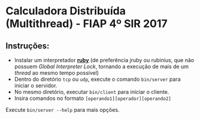# Calculadora Distribuída (Multithread) - FIAP 4º SIR 2017

## Instruções:

- Instalar um interpretador [**ruby**](https://www.ruby-lang.org/en/documentation/installation/) (de preferência jruby ou rubinius, que não possuem _Global Interpreter Lock_, tornando a execução de mais de um _thread_ ao mesmo tempo possível)
- Dentro do diretório `tcp` ou `udp`, execute o comando `bin/server` para iniciar o servidor.
- No mesmo diretório, executar `bin/client` para iniciar o cliente.
- Insira comandos no formato `[operando1][operador][operando2]`

Execute `bin/server --help` para mais opções.
